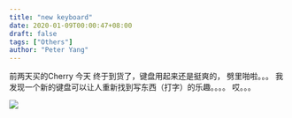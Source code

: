 ```yaml
---
title: "new keyboard"
date: 2020-01-09T00:00:47+08:00
draft: false
tags: ["Others"]
author: "Peter Yang"
---
```

前两天买的Cherry 今天 终于到货了，键盘用起来还是挺爽的， 劈里啪啦。。。 我发现一个新的键盘可以让人重新找到写东西（打字）的乐趣。。。。 哎。。。

![][1]

[1]: /img/keyboard.jpg

